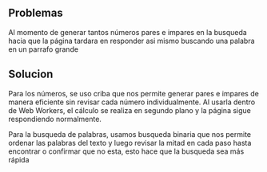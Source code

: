 ## Problemas
Al momento de generar tantos números pares e impares en la busqueda hacia que la página tardara en responder asi mismo buscando una palabra en un parrafo grande 

## Solucion 
Para los números, se uso criba que nos permite generar pares e impares de manera eficiente sin revisar cada número individualmente. Al usarla dentro de Web Workers, el cálculo se realiza en segundo plano y la página sigue respondiendo normalmente.

Para la busqueda de palabras, usamos busqueda binaria que nos permite ordenar las palabras del texto y luego revisar la mitad en cada paso hasta encontrar o confirmar que no esta, esto hace que la busqueda sea más rápida